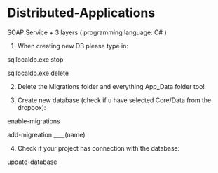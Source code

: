 # Distributed-Applications
SOAP Service + 3 layers ( programming language: C# )



1. When creating new DB please type in:


sqllocaldb.exe stop

sqllocaldb.exe delete


2. Delete the Migrations folder and everything App_Data folder too!


3. Create new database (check if u have selected Core/Data from the dropbox):


enable-migrations

add-migreation ____(name)


4. Check if your project has connection with the database:


update-database

